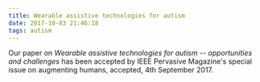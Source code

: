 ```yaml
---
title: Wearable assistive technologies for autism
date: 2017-10-03 21:46:18
tags: autism
---
```

Our paper on *Wearable assistive technologies for autism -- opportunities and challenges* has been accepted by IEEE Pervasive Magazine's special issue on augmenting humans, accepted, 4th September 2017.
